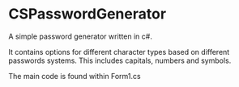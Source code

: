 # CSPasswordGenerator
 A simple password generator written in c#.
 
 It contains options for different character types based on different passwords systems.
 This includes capitals, numbers and symbols.
 
 The main code is found within Form1.cs
